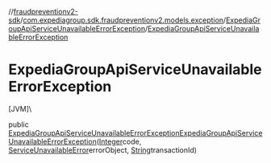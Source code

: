 //[fraudpreventionv2-sdk](../../../index.md)/[com.expediagroup.sdk.fraudpreventionv2.models.exception](../index.md)/[ExpediaGroupApiServiceUnavailableErrorException](index.md)/[ExpediaGroupApiServiceUnavailableErrorException](-expedia-group-api-service-unavailable-error-exception.md)

# ExpediaGroupApiServiceUnavailableErrorException

[JVM]\

public [ExpediaGroupApiServiceUnavailableErrorException](index.md)[ExpediaGroupApiServiceUnavailableErrorException](-expedia-group-api-service-unavailable-error-exception.md)([Integer](https://docs.oracle.com/javase/8/docs/api/java/lang/Integer.html)code, [ServiceUnavailableError](../../com.expediagroup.sdk.fraudpreventionv2.models/-service-unavailable-error/index.md)errorObject, [String](https://docs.oracle.com/javase/8/docs/api/java/lang/String.html)transactionId)
